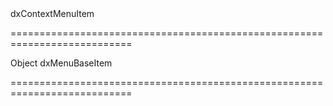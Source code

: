 <!--id-->dxContextMenuItem<!--/id-->
===========================================================================
<!--type-->Object<!--/type-->
<!--inherits-->dxMenuBaseItem<!--/inherits-->
===========================================================================

